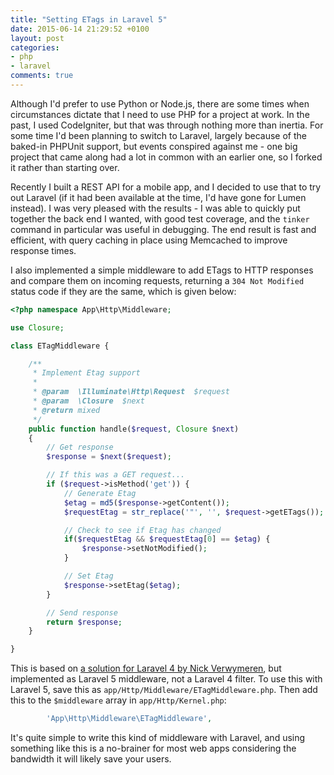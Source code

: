 ```yaml
---
title: "Setting ETags in Laravel 5"
date: 2015-06-14 21:29:52 +0100
layout: post
categories: 
- php
- laravel
comments: true
---
```


Although I'd prefer to use Python or Node.js, there are some times when circumstances dictate that I need to use PHP for a project at work. In the past, I used CodeIgniter, but that was through nothing more than inertia. For some time I'd been planning to switch to Laravel, largely because of the baked-in PHPUnit support, but events conspired against me - one big project that came along had a lot in common with an earlier one, so I forked it rather than starting over.

Recently I built a REST API for a mobile app, and I decided to use that to try out Laravel (if it had been available at the time, I'd have gone for Lumen instead). I was very pleased with the results - I was able to quickly put together the back end I wanted, with good test coverage, and the `tinker` command in particular was useful in debugging. The end result is fast and efficient, with query caching in place using Memcached to improve response times.

I also implemented a simple middleware to add ETags to HTTP responses and compare them on incoming requests, returning a `304 Not Modified` status code if they are the same, which is given below:

```php
<?php namespace App\Http\Middleware;

use Closure;

class ETagMiddleware {

	/**
	 * Implement Etag support
	 *
	 * @param  \Illuminate\Http\Request  $request
	 * @param  \Closure  $next
	 * @return mixed
	 */
	public function handle($request, Closure $next)
	{
        // Get response
		$response = $next($request);

        // If this was a GET request...
        if ($request->isMethod('get')) {
            // Generate Etag
            $etag = md5($response->getContent());
            $requestEtag = str_replace('"', '', $request->getETags());

            // Check to see if Etag has changed
            if($requestEtag && $requestEtag[0] == $etag) {
                $response->setNotModified();
            }

            // Set Etag
            $response->setEtag($etag);
        }

        // Send response
        return $response;
    }

}
```

This is based on [a solution for Laravel 4 by Nick Verwymeren](https://www.nickv.codes/blog/etags-in-laravel-4/), but implemented as Laravel 5 middleware, not a Laravel 4 filter. To use this with Laravel 5, save this as `app/Http/Middleware/ETagMiddleware.php`. Then add this to the `$middleware` array in `app/Http/Kernel.php`:

```php
        'App\Http\Middleware\ETagMiddleware',
```

It's quite simple to write this kind of middleware with Laravel, and using something like this is a no-brainer for most web apps considering the bandwidth it will likely save your users.

